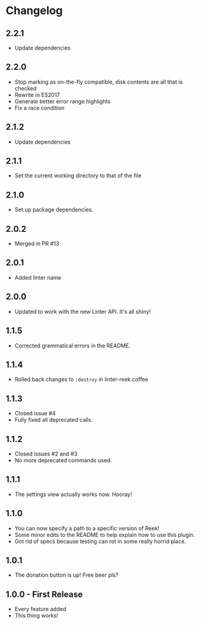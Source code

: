 # Changelog

## 2.2.1

*   Update dependencies

## 2.2.0

*   Stop marking as on-the-fly compatible, disk contents are all that is checked
*   Rewrite in ES2017
*   Generate better error range highlights
*   Fix a race condition

## 2.1.2

*   Update dependencies

## 2.1.1

*   Set the current working directory to that of the file

## 2.1.0

*   Set up package dependencies.

## 2.0.2

*   Merged in PR \#13

## 2.0.1

*   Added linter name

## 2.0.0

*   Updated to work with the new Linter API. It's all shiny!

## 1.1.5

*   Corrected grammatical errors in the README.

## 1.1.4

*   Rolled back changes to `:destroy` in linter-reek.coffee

## 1.1.3

*   Closed issue \#4
*   Fully fixed all deprecated calls.

## 1.1.2

*   Closed issues \#2 and \#3
*   No more deprecated commands used.

## 1.1.1

*   The settings view actually works now. Hooray!

## 1.1.0

*   You can now specify a path to a specific version of Reek!
*   Some minor edits to the README to help explain how to use this plugin.
*   Got rid of specs because testing can rot in some really horrid place.

## 1.0.1

*   The donation button is up! Free beer pls?

## 1.0.0 - First Release

*   Every feature added
*   This thing works!
